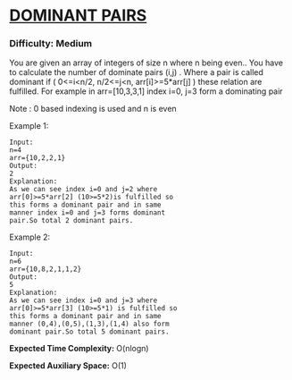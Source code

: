 # [DOMINANT PAIRS](https://practice.geeksforgeeks.org/problems/2a1c11024ceae36363fc405e07f2fa3e2f896ef0/1)

### Difficulty: **Medium**

You are given an array of integers of size n where n being even.. You have to calculate the number of dominate pairs (i,j) . Where a pair is called dominant if ( 0<=i<n/2, n/2<=j<n, arr[i]>=5*arr[j] ) these relation are fulfilled.  For example  in arr=[10,3,3,1] index i=0, j=3 form a dominating pair

Note : 0 based indexing is used  and n is even 

Example 1:
```
Input:
n=4
arr={10,2,2,1}
Output:
2
Explanation:
As we can see index i=0 and j=2 where
arr[0]>=5*arr[2] (10>=5*2)is fulfilled so
this forms a dominant pair and in same
manner index i=0 and j=3 forms dominant
pair.So total 2 dominant pairs.
```

Example 2:
```
Input:
n=6
arr={10,8,2,1,1,2}
Output:
5
Explanation:
As we can see index i=0 and j=3 where
arr[0]>=5*arr[3] (10>=5*1) is fulfilled so
this forms a dominant pair and in same
manner (0,4),(0,5),(1,3),(1,4) also form
dominant pair.So total 5 dominant pairs.
```

**Expected Time Complexity:** O(nlogn)

**Expected Auxiliary Space:** O(1)

